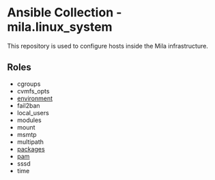 # Ansible Collection - mila.linux_system

This repository is used to configure hosts inside the Mila infrastructure.

## Roles

* cgroups
* cvmfs_opts
* [environment](roles/environment/README.md)
* fail2ban
* local_users
* modules
* mount
* msmtp
* multipath
* [packages](roles/packages/README.md)
* [pam](roles/pam/README.md)
* sssd
* time
